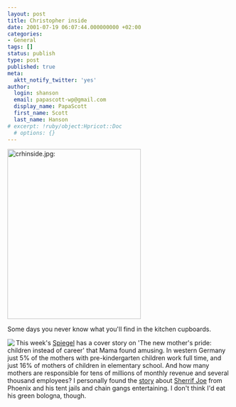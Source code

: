 ```yaml
---
layout: post
title: Christopher inside
date: 2001-07-19 06:07:44.000000000 +02:00
categories:
- General
tags: []
status: publish
type: post
published: true
meta:
  aktt_notify_twitter: 'yes'
author:
  login: shanson
  email: papascott-wp@gmail.com
  display_name: PapaScott
  first_name: Scott
  last_name: Hanson
# excerpt: !ruby/object:Hpricot::Doc
  # options: {}
---
```

<p><img src="http://www.papascott.de/wordpress/wp-content/uploads/2001/07/crhinside.jpg" height="383" width="300" border="0" alt="crhinside.jpg: " /></p>
<p>Some days you never know what you'll find in the kitchen cupboards.</p>
<p><a href="http://www.spiegel.de"><img src="http://www.spiegel.de/img/0,1020,119329,00.jpg" align="left" border="0" /></a>This week's <a href="http://www.spiegel.de">Spiegel</a> has a cover story on 'The new mother's pride: children instead of career' that Mama found amusing. In western Germany just 5% of the mothers with pre-kindergarten children work full time, and just 16% of mothers of children in elementary school. And how many mothers are responsible for tens of millions of monthly revenue and several thousand employees? I personally found the <a href="http://www.spiegel.de/spiegel/0,1518,145177,00.html">story</a> about <a href="http://www.msco.org">Sherrif Joe</a> from Phoenix and his tent jails and chain gangs entertaining. I don't think I'd eat his green bologna, though.</p>
